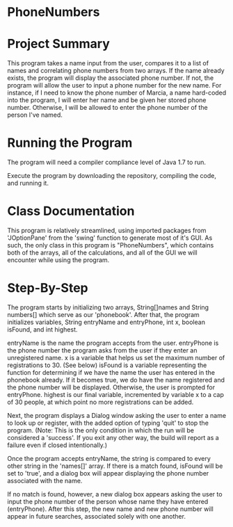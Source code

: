 # PhoneNumbers

# Project Summary
This program takes a name input from the user, compares it to a list of names and correlating phone numbers from two arrays. If the name already exists, the program will display the associated phone number. If not, the program will allow the user to input a phone number for the new name. For instance, if I need to know the phone number of Marcia, a name hard-coded into the program, I will enter her name and be given her stored phone number. Otherwise, I will be allowed to enter the phone number of the person I've named.

# Running the Program
The program will need a compiler compliance level of Java 1.7 to run.

Execute the program by downloading the repository, compiling the code, and running it.

# Class Documentation
This program is relatively streamlined, using imported packages from 'JOptionPane' from the 'swing' function to generate most of it's GUI. As such, the only class in this  program is "PhoneNumbers", which contains both of the arrays, all of the calculations, and all of the GUI we will encounter while using the program.

# Step-By-Step
The program starts by initializing two arrays, String[]names and String numbers[] which serve as our 'phonebook'. After that, the program initializes variables, String entryName and entryPhone, int x, boolean isFound, and int highest.

entryName is the name the program accepts from the user.
entryPhone is the phone number the program asks from the user if they enter an unregistered name.
x is a variable that helps us set the maximum number of registrations to 30. (See below)
isFound is a variable representing the function for determining if we have the name the user has entered in the phonebook already. If it becomes true, we do have the name registered and the phone number will be displayed. Otherwise, the user is prompted for entryPhone.
highest is our final variable, incremented by variable x to a cap of 30 people, at which point no more registrations can be added.

Next, the program displays a Dialog window asking the user to enter a name to look up or register, with the added option of typing 'quit' to stop the program. (Note: This is the only condition in which the run will be considered a 'success'. If you exit any other way, the build will report as a failure even if closed intentionally.)

Once the program accepts entryName, the string is compared to every other string in the 'names[]' array. If there is a match found, isFound will be set to 'true', and a dialog box will appear displaying the phone number associated with the name.

If no match is found, however, a new dialog box appears asking the user to input the phone number of the person whose name they have entered (entryPhone). After this step, the new name and new phone number will appear in future searches, associated solely with one another.

